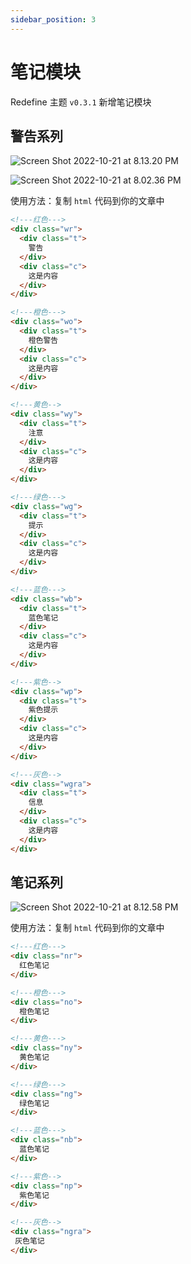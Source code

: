 ```yaml
---
sidebar_position: 3
---
```



# 笔记模块

Redefine 主题 `v0.3.1` 新增笔记模块

## 警告系列

![Screen Shot 2022-10-21 at 8.13.20 PM](https://evan.beee.top/img/Screen%20Shot%202022-10-21%20at%208.13.20%20PM.png)

![Screen Shot 2022-10-21 at 8.02.36 PM](https://evan.beee.top/img/Screen%20Shot%202022-10-21%20at%208.02.36%20PM.png)

使用方法：复制 `html` 代码到你的文章中

```html
<!---红色--->
<div class="wr">
  <div class="t">
    警告
  </div>
  <div class="c">
    这是内容
  </div>
</div>

<!---橙色--->
<div class="wo">
  <div class="t">
    橙色警告
  </div>
  <div class="c">
    这是内容
  </div>
</div>

<!---黄色-->
<div class="wy">
  <div class="t">
    注意
  </div>
  <div class="c">
    这是内容
  </div>
</div>

<!---绿色--->
<div class="wg">
  <div class="t">
    提示
  </div>
  <div class="c">
    这是内容
  </div>
</div>

<!---蓝色--->
<div class="wb">
  <div class="t">
    蓝色笔记
  </div>
  <div class="c">
    这是内容
  </div>
</div>

<!---紫色-->
<div class="wp">
  <div class="t">
    紫色提示
  </div>
  <div class="c">
    这是内容
  </div>
</div>

<!---灰色-->
<div class="wgra">
  <div class="t">
    信息
  </div>
  <div class="c">
    这是内容
  </div>
</div>
```

## 笔记系列

![Screen Shot 2022-10-21 at 8.12.58 PM](https://evan.beee.top/img/Screen%20Shot%202022-10-21%20at%208.12.58%20PM.png)

使用方法：复制 `html` 代码到你的文章中

```html
<!---红色--->
<div class="nr">
  红色笔记
</div>

<!---橙色--->
<div class="no">
  橙色笔记
</div>

<!---黄色--->
<div class="ny">
  黄色笔记
</div>

<!---绿色--->
<div class="ng">
  绿色笔记
</div>

<!---蓝色--->
<div class="nb">
  蓝色笔记
</div>

<!---紫色-->
<div class="np">
  紫色笔记
</div>

<!---灰色-->
<div class="ngra">
 灰色笔记
</div>
```



